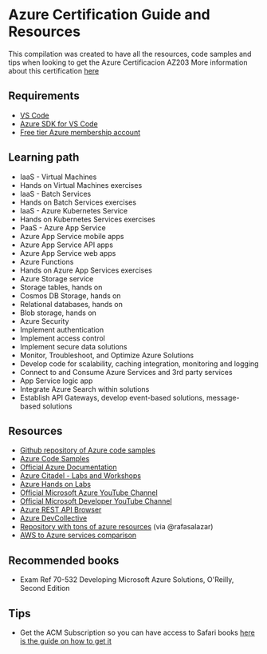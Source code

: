 # Azure Certification Guide and Resources
This compilation was created to have all the resources, code samples and tips when looking to get the Azure Certificacion AZ203
More information about this certification [here](https://www.microsoft.com/en-us/learning/exam-AZ-203.aspx)


## Requirements
- [VS Code](https://code.visualstudio.com/download)
- [Azure SDK for VS Code](https://marketplace.visualstudio.com/items?itemName=ms-vscode.vscode-node-azure-pack)
- [Free tier Azure membership account](https://azure.microsoft.com/en-us/free/)


## Learning path 

- IaaS - Virtual Machines
- Hands on Virtual Machines exercises
- IaaS -  Batch Services
- Hands on Batch Services exercises
- IaaS - Azure Kubernetes Service
- Hands on Kubernetes Services exercises
- PaaS - Azure App Service 
- Azure App Service mobile apps
- Azure App Service API apps
- Azure App Service web apps
- Azure Functions
- Hands on Azure App Services exercises
- Azure Storage service
- Storage tables, hands on
- Cosmos DB Storage, hands on
- Relational databases, hands on
- Blob storage, hands on
- Azure Security
- Implement authentication
- Implement access control
- Implement secure data solutions
- Monitor, Troubleshoot, and Optimize Azure Solutions
- Develop code for scalability, caching integration, monitoring and logging
- Connect to and Consume Azure Services and 3rd party services
- App Service logic app
- Integrate Azure Search within solutions
- Establish API Gateways, develop event-based solutions, message-based solutions



## Resources 
- [Github repository of Azure code samples](https://github.com/Azure-Samples) 
- [Azure Code Samples](https://azure.microsoft.com/en-us/resources/samples/?sort=0)  
- [Official Azure Documentation](https://docs.microsoft.com/en-us/azure/)
- [Azure Citadel - Labs and Workshops](https://azurecitadel.github.io/labs/)
- [Azure Hands on Labs](https://www.microsoft.com/handsonlabs/SelfPacedLabs)
- [Official Microsoft Azure YouTube Channel](https://www.youtube.com/user/windowsazure)
- [Official Microsoft Developer YouTube Channel](https://www.youtube.com/channel/UCsMica-v34Irf9KVTh6xx-g)
- [Azure REST API Browser](https://docs.microsoft.com/en-us/rest/api/?view=Azure)
- [Azure DevCollective](https://developer.microsoft.com/en-us/collective/learning/courses)
- [Repository with tons of azure resources](https://github.com/kristofferandreasen/developing-solutions-azure-exam) (via @rafasalazar)
- [AWS to Azure services comparison](https://docs.microsoft.com/en-us/azure/architecture/aws-professional/services)


## Recommended books
- Exam Ref 70-532 Developing Microsoft Azure Solutions, O'Reilly, Second Edition

## Tips
- Get the ACM Subscription so you can have access to Safari books [here is the guide on how to get it](https://sites.google.com/wizeline.com/wizelineacademy/talent-academy/acm-subscription)
